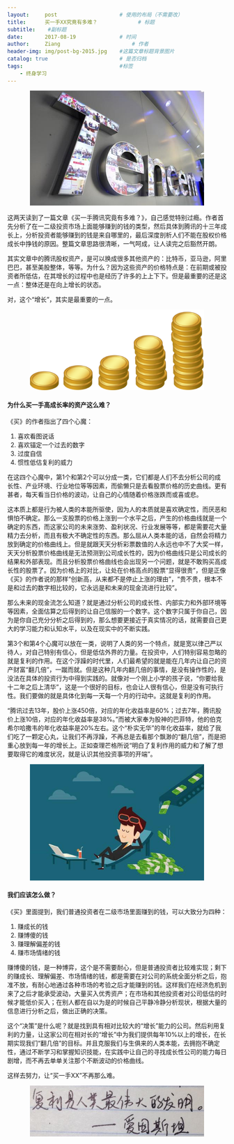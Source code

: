 ```yaml
---
layout:     post   				    # 使用的布局（不需要改）
title:      买一手XX究竟有多难？ 			# 标题 
subtitle:    #副标题
date:       2017-08-19 				# 时间
author:     Ziang 						# 作者
header-img: img/post-bg-2015.jpg 	#这篇文章标题背景图片
catalog: true 						# 是否归档
tags:								#标签
    - 终身学习
---
```


<p align="center">
    <img src="/img/买一手XX究竟有多难？/1.jpg" alt="drawing" width="400"/>
</p>

这两天读到了一篇文章《买一手腾讯究竟有多难？》，自己感觉特别过瘾。作者首先分析了在一二级投资市场上面能够赚到的钱的类型，然后具体到腾讯的十三年成长上，分析投资者能够赚到的钱是来自哪里的，最后深度剖析人们不能在股权价格成长中挣钱的原因。整篇文章思路很清晰，一气呵成，让人读完之后豁然开朗。

其实文章中的腾讯股权资产，是可以换成很多其他资产的：比特币，亚马逊，阿里巴巴，甚至美股整体，等等。为什么？因为这些资产的价格特点是：在前期或被投资者所低估，在其增长的过程中也是经历了许多的上上下下。但是最重要的还是这一点：整体还是在向上增长的状态。

对，这个“增长”，其实是最重要的一点。

<p align="center">
    <img src="/img/买一手XX究竟有多难？/2.png" alt="drawing" width="400"/>
</p>

#### 为什么买一手高成长率的资产这么难？

《买》的作者指出了四个心魔：
1. 喜欢看图说话
2. 喜欢锚定一个过去的数字
3. 过度自信
4. 惯性低估复利的威力

在这四个心魔中，第1个和第2个可以分成一类，它们都是人们不去分析公司的成长性、产业环境、行业地位等等因素，而偷懒只是去看股票价格的历史曲线。更有甚者，每天看当日价格的波动，让自己的心情随着价格涨跌而或喜或悲。

这本质上都是行为被人类的本能所驱使，因为人的本质就是喜欢确定性，而厌恶和惧怕不确定。那么一支股票的价格上涨到一个水平之后，产生的价格曲线就是一个确定的东西，而这家公司的未来涨势、盈利状况、行业发展等等，都是需要花大量精力去分析，而且有极大不确定性的东西。那么屈从人类本能的话，自然会将精力放到确定的价格曲线上。但是就跟天天分析彩票数值的人永远也中不了大奖一样，天天分析股票价格曲线是无法预测到公司成长性的，因为价格曲线只是公司成长的结果和外部表现。而且分析股票价格曲线也会出现另一个问题，就是不敢购买高成长性的股票了。因为价格上的对比，让处在价格高点的股票“显得很贵”，但是正像《买》的作者说的那样“创新高，从来都不是停止上涨的理由”，“贵不贵，根本不是和过去的数字相比较的，它永远是和未来的现金流进行比较”。

那么未来的现金流怎么知道？就是通过分析公司的成长性、内部实力和外部环境等等因素，全面估算之后得到的让自己信服的一个数字。这个数字只属于你自己，因为是你自己充分分析之后得到的，那么想要更接近于真实情况的话，就需要自己更大的学习能力和认知水平，以及在现实中的不断实践。

第3个和第4个心魔可以放在一类，说明了人类的另一个特点，就是宽以律己严以待人，对自己特别有信心，但是低估外界的力量。在投资中，人们特别容易忽略的就是复利的作用。在这个浮躁的时代里，人们最希望的就是能在几年内让自己的资产财富“翻几倍”，一蹴而就。但是这种几年内翻几倍的事情，是没有操作性的，是没法在具体的投资行为中得到实践的。就像对一个刚上小学的孩子说，“你要给我十二年之后上清华”，这是一个很好的目标，也会让人很有信心，但是没有可执行性。我们要做的就是具体化到每一天每一个月的行动中。这就是复利的作用。

“腾讯过去13年，股价上涨450倍，对应的年化收益率是60%；过去7年，腾讯股价上涨10倍，对应的年化收益率是38%。”而被大家奉为股神的巴菲特，他的伯克希尔哈撒韦的年化收益率是20%左右。这个“朴实无华”的年化收益率，就给了我们吃了一颗定心丸，让我们不再浮躁，不再总是去看那个飘渺的“翻几倍”，而是把重心放到每一年的增长上。正如查理芒格所说“明白了复利作用的威力和了解了想要取得它的难度状况，就是认识其他投资事项的开端”。

<p align="center">
    <img src="/img/买一手XX究竟有多难？/3.jpg" alt="drawing" width="400"/>
</p>

#### 我们应该怎么做？

《买》里面提到，我们普通投资者在二级市场里面赚到的钱，可以大致分为四种：
1. 赚成长的钱
2. 赚博傻的钱
3. 赚理解偏差的钱
4. 赚市场情绪的钱

赚博傻的钱，是一种博弈，这个是不需要耐心，但是普通投资者比较难实现；剩下的赚成长、理解偏差、市场情绪的钱，都是需要在对公司的系统全面分析之后，抱准不放，有耐心地通过各种市场的考验之后才能赚到的钱。这样我们在经济危机到来了之后才能承受波动，大量买入优秀资产；在市场和其他投资者对公司低估的时候才能低价买入；在别人都在自以为是的时候自己平静冷静分析现状，根据大量的信息进行分析之后，做出正确的决策。

这个“决策”是什么呢？就是找到具有相对比较大的“增长”能力的公司。然后利用复利的力量，让这家公司在相对长的“增长”中为我们提供每年10%以上的增长，在长期实现我们“翻几倍”的目标。并且克服我们与生俱来的人类本能，去拥抱不确定性，通过不断学习和掌握知识技能，在实践中让自己的寻找成长性公司的能力每日剧增，而不再去单单关注那个不断波动的价格曲线。

这样去努力，让“买一手XX”不再那么难。

<p align="center">
    <img src="/img/买一手XX究竟有多难？/4.jpg" alt="drawing" width="400"/>
</p>
